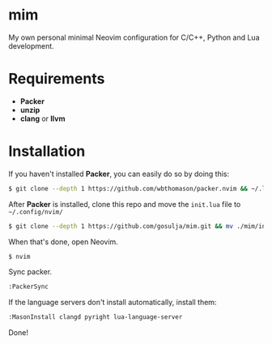 # mim
My own personal minimal Neovim configuration for C/C++, Python and Lua development.

# Requirements
* **Packer**
* **unzip**
* **clang** or **llvm**

# Installation
If you haven't installed **Packer**, you can easily do so by doing this:
```bash
$ git clone --depth 1 https://github.com/wbthomason/packer.nvim && ~/.local/share/nvim/site/pack/packer/start/packer.nvim
```

After **Packer** is installed, clone this repo and move the `init.lua` file to `~/.config/nvim/`
```bash
$ git clone --depth 1 https://github.com/gosulja/mim.git && mv ./mim/init.lua ~/.config/nvim/init.lua
```

When that's done, open Neovim.
```bash
$ nvim
```

Sync packer.
```bash
:PackerSync
```

If the language servers don't install automatically, install them:
```bash
:MasonInstall clangd pyright lua-language-server
```

Done!
